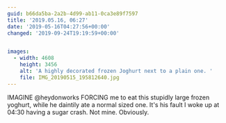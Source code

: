 ```yaml
---
guid: b66da5ba-2a2b-4d99-ab11-0ca3e89f7597
title: '2019.05.16, 06:27'
date: '2019-05-16T04:27:56+00:00'
changed: '2019-09-24T19:19:59+00:00'


images:
  - width: 4608
    height: 3456
    alt: 'A highly decorated frozen Joghurt next to a plain one. '
    file: IMG_20190515_195812640.jpg
---
```


IMAGINE @heydonworks FORCING me to eat this stupidly large frozen yoghurt, while he daintily ate a normal sized one. It's his fault I woke up at 04:30 having a sugar crash. Not mine. Obviously. 
